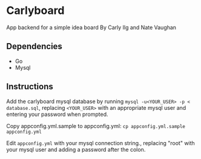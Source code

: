 # Carlyboard

App backend for a simple idea board 
By Carly Ilg and Nate Vaughan

## Dependencies

 - Go 
 - Mysql

## Instructions

Add the carlyboard mysql database by running `mysql -u<YOUR_USER> -p < database.sql`, replacing `<YOUR_USER>` with an appropriate mysql user and entering your password when prompted.

Copy appconfig.yml.sample to appconfig.yml:
`cp appconfig.yml.sample appconfig.yml`

Edit `appconfig.yml` with your mysql connection string., replacing "root" with your mysql user and adding a password after the colon.

